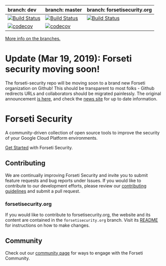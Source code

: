 **branch: dev** | **branch: master** | **branch: forsetisecurity.org**
:------------ | :------------ | :------------
[![Build Status](https://travis-ci.org/forseti-security/forseti-security.svg?branch=dev)](https://travis-ci.org/forseti-security/forseti-security)|[![Build Status](https://travis-ci.org/forseti-security/forseti-security.svg?branch=master)](https://travis-ci.org/forseti-security/forseti-security)|[![Build Status](https://travis-ci.org/forseti-security/forseti-security.svg?branch=forsetisecurity.org)](https://travis-ci.org/forseti-security/forseti-security)
[![codecov](https://codecov.io/gh/forseti-security/forseti-security/branch/dev/graph/badge.svg)](https://codecov.io/gh/forseti-security/forseti-security)|[![codecov](https://codecov.io/gh/forseti-security/forseti-security/branch/master/graph/badge.svg)](https://codecov.io/gh/forseti-security/forseti-security)

[More info on the branches.](https://forsetisecurity.org/docs/latest/develop/branch-management.html)

# Update (Mar 19, 2019): Forseti security moving soon!
The forseti-security repo will be moving soon to a brand new Forseti organization on Github! This should be transparent to most folks - Github redirects URLs and collaborators should be migrated painlessly. The original announcement [is here](https://forsetisecurity.org/news/2019/03/18/forseti-github-organization.html), and check the [news site](https://forsetisecurity.org/news/) for up to date information.

# Forseti Security
A community-driven collection of open source tools to improve the security of 
your Google Cloud Platform environments.

[Get Started](https://forsetisecurity.org/docs/latest/setup/install.html)
with Forseti Security.

## Contributing
We are continually improving Forseti Security and invite you to submit feature
requests and bug reports under Issues. If you would like to contribute to our
development efforts, please review our
[contributing guidelines](/.github/CONTRIBUTING.md) and submit a pull request.

### forsetisecurity.org
If you would like to contribute to forsetisecurity.org, the website and its
content are contained in the `forsetisecurity.org` branch. Visit its
[README](https://github.com/GoogleCloudPlatform/forseti-security/tree/forsetisecurity.org)
for instructions on how to make changes.

## Community
Check out our [community page](http://forsetisecurity.org/community/) for ways
to engage with the Forseti Community.

